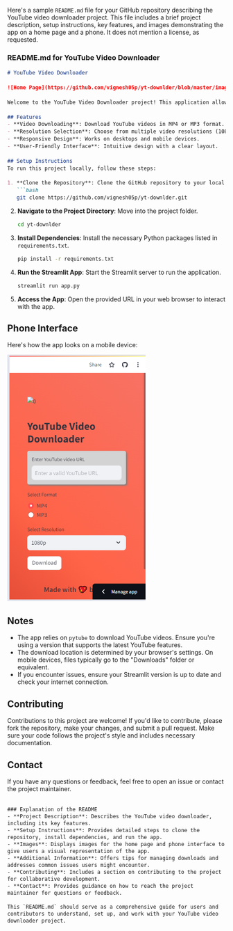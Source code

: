 Here's a sample `README.md` file for your GitHub repository describing the YouTube video downloader project. This file includes a brief project description, setup instructions, key features, and images demonstrating the app on a home page and a phone. It does not mention a license, as requested.

### README.md for YouTube Video Downloader
```markdown
# YouTube Video Downloader

![Home Page](https://github.com/vignesh05p/yt-downlder/blob/master/images/homee.PNG)

Welcome to the YouTube Video Downloader project! This application allows users to download YouTube videos in various formats and resolutions. It's built using Streamlit, a framework for creating interactive web applications in Python.

## Features
- **Video Downloading**: Download YouTube videos in MP4 or MP3 format.
- **Resolution Selection**: Choose from multiple video resolutions (1080p, 720p, 480p).
- **Responsive Design**: Works on desktops and mobile devices.
- **User-Friendly Interface**: Intuitive design with a clear layout.

## Setup Instructions
To run this project locally, follow these steps:

1. **Clone the Repository**: Clone the GitHub repository to your local machine.
   ```bash
   git clone https://github.com/vignesh05p/yt-downlder.git
   ```

2. **Navigate to the Project Directory**: Move into the project folder.
   ```bash
   cd yt-downlder
   ```

3. **Install Dependencies**: Install the necessary Python packages listed in `requirements.txt`.
   ```bash
   pip install -r requirements.txt
   ```

4. **Run the Streamlit App**: Start the Streamlit server to run the application.
   ```bash
   streamlit run app.py
   ```

5. **Access the App**: Open the provided URL in your web browser to interact with the app.

## Phone Interface
Here's how the app looks on a mobile device:

![Phone Interface](https://github.com/vignesh05p/yt-downlder/blob/master/images/phone.PNG)

## Notes
- The app relies on `pytube` to download YouTube videos. Ensure you're using a version that supports the latest YouTube features.
- The download location is determined by your browser's settings. On mobile devices, files typically go to the "Downloads" folder or equivalent.
- If you encounter issues, ensure your Streamlit version is up to date and check your internet connection.

## Contributing
Contributions to this project are welcome! If you'd like to contribute, please fork the repository, make your changes, and submit a pull request. Make sure your code follows the project's style and includes necessary documentation.

## Contact
If you have any questions or feedback, feel free to open an issue or contact the project maintainer.
```

### Explanation of the README
- **Project Description**: Describes the YouTube video downloader, including its key features.
- **Setup Instructions**: Provides detailed steps to clone the repository, install dependencies, and run the app.
- **Images**: Displays images for the home page and phone interface to give users a visual representation of the app.
- **Additional Information**: Offers tips for managing downloads and addresses common issues users might encounter.
- **Contributing**: Includes a section on contributing to the project for collaborative development.
- **Contact**: Provides guidance on how to reach the project maintainer for questions or feedback.

This `README.md` should serve as a comprehensive guide for users and contributors to understand, set up, and work with your YouTube video downloader project.
